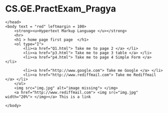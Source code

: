 # CS.GE.PractExam_Pragya
<html> 
	<head> 
		<title> My first Page </title>

	</head>
	<body text = "red" leftmargin = 100> 
		<strong><u>Hypertext Markup Language </u></strong>
		<hr>
		<h1 > home page first page  </h1>
		<ol type="I">
			<li><a href="Q1.html"> Take me to page 2 </a> </li>
			<li><a href="p3.html"> Take me to page 3 table </a> </li>
			<li><a href="p4.html"> Take me to page 4 Simple Form </a> </li>

			<li><a href="http://www.google.com"> Take me Google </a> </li>
			<li><a href="http://www.rediffmail.com"> Take me Rediffmail </a> </li>
		</ol>
		<img src="img.jpg" alt="image missing"> </img> 
		<a href="http://www.rediffmail.com"> <img src="img.jpg" width="20%"> </img></a> This is a link
		
	</body>
</html>
